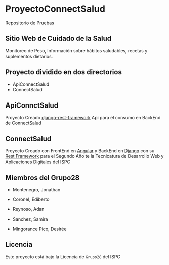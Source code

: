 # ProyectoConnectSalud
Repositorio de Pruebas

## Sitio Web de Cuidado de la Salud

Monitoreo de Peso, Información sobre hábitos saludables, recetas y suplementos dietarios.

## Proyecto dividido en dos directorios

- ApiConnectSalud
- ConnectSalud

## ApiConnctSalud

Proyecto Creado  [django-rest-framework](https://www.django-rest-framework.org/) Api para el consumo en BackEnd de ConnectSalud

## ConnectSalud

Proyecto Creado con FrontEnd en [Angular](https://angular.io/) y BackEnd en [Django](https://www.python.org/) con su [Rest Framework](https://www.django-rest-framework.org/) para el Segundo Año te la Tecnicatura de Desarrollo Web y Aplicaciones Digitales del ISPC

## Miembros del Grupo28

- Montenegro, Jonathan

- Coronel, Ediberto

- Reynoso, Adan

- Sanchez, Samira

- Mingorance Pico, Desirée

## Licencia
Este proyecto está bajo la Licencia de `Grupo28` del ISPC
